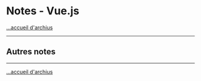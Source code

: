 # Notes - Vue.js

[...accueil d'archius](../../README.md)

---



## Autres notes


---
[...accueil d'archius](../../README.md)
